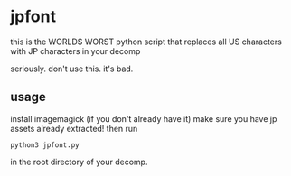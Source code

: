 # jpfont
this is the WORLDS WORST python script that replaces all US characters with JP characters in your decomp

seriously. don't use this. it's bad.

## usage
install imagemagick (if you don't already have it)
make sure you have jp assets already extracted!
then run

```
python3 jpfont.py
```

in the root directory of your decomp.
